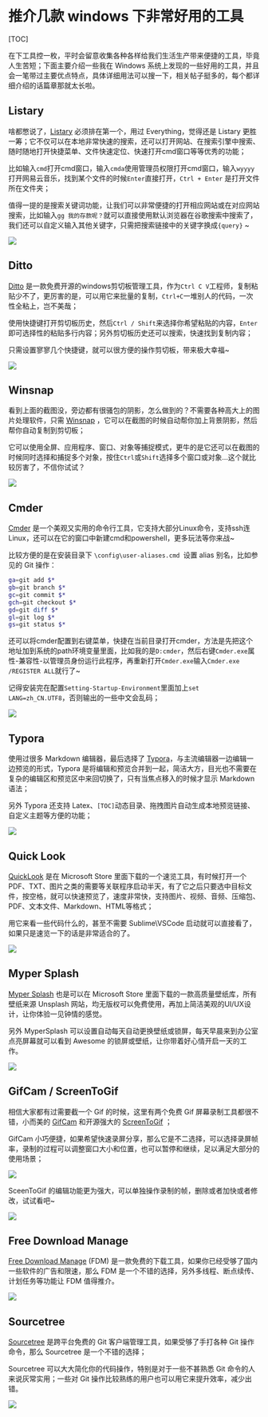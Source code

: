 

# 推介几款 windows 下非常好用的工具

[TOC]

在下工具控一枚，平时会留意收集各种各样给我们生活生产带来便捷的工具，毕竟人生苦短；下面主要介绍一些我在 Windows 系统上发现的一些好用的工具，并且会一笔带过主要优点特点，具体详细用法可以搜一下，相关帖子挺多的，每个都详细介绍的话篇章那就太长啦。

## Listary

啥都憋说了，[Listary](https://www.listary.com/) 必须排在第一个，用过 Everything，觉得还是 Listary 更胜一筹；它不仅可以在本地非常快速的搜索，还可以打开网站、在搜索引擎中搜索、随时随地打开快捷菜单、文件快速定位、快速打开cmd窗口等等优秀的功能；

比如输入`cmd`打开cmd窗口，输入`cmda`使用管理员权限打开cmd窗口，输入`wyyyy`打开网易云音乐，找到某个文件的时候`Enter`直接打开，`Ctrl + Enter` 是打开文件所在文件夹；

值得一提的是搜索关键词功能，让我们可以非常便捷的打开相应网站或在对应网站搜索，比如输入`gg 我的存款呢？`就可以直接使用默认浏览器在谷歌搜索中搜索了，我们还可以自定义输入其他关键字，只需把搜索链接中的关键字换成`{query}` ~

![](https://i.loli.net/2019/01/03/5c2e27585eb71.png)

## Ditto

[Ditto](https://ditto-cp.sourceforge.io/) 是一款免费开源的windows剪切板管理工具，作为`Ctrl C V`工程师，复制粘贴少不了，更厉害的是，可以用它来批量的复制，`Ctrl+C`一堆别人的代码，一次性全粘上，岂不美哉；

使用快捷键打开剪切板历史，然后`Ctrl / Shift`来选择你希望粘贴的内容，`Enter`即可选择性的粘贴多行内容；另外剪切板历史还可以搜索，快速找到复制内容；

只需设置寥寥几个快捷键，就可以很方便的操作剪切板，带来极大幸福~

![](https://i.loli.net/2019/01/03/5c2e140547472.png)

## Winsnap

看到上面的截图没，旁边都有很骚包的阴影，怎么做到的？不需要各种高大上的图片处理软件，只需 [Winsnap](https://www.ntwind.com/) ，它可以在截图的时候自动帮你加上背景阴影，然后帮你自动复制到剪切板；

它可以使用全屏、应用程序、窗口、对象等捕捉模式，更牛的是它还可以在截图的时候同时选择和捕捉多个对象，按住`Ctrl`或`Shift`选择多个窗口或对象...这个就比较厉害了，不信你试试？

![](https://i.loli.net/2019/01/03/5c2e1bff50446.png)

## Cmder

[Cmder](http://cmder.net/) 是一个美观又实用的命令行工具，它支持大部分Linux命令，支持ssh连Linux，还可以在它的窗口中新建cmd和powershell，更多玩法等你来战~

比较方便的是在安装目录下 `\config\user-aliases.cmd `设置 alias 别名，比如参见的 Git 操作：

```bash
ga=git add $*
gb=git branch $*
gc=git commit $*
gch=git checkout $*
gd=git diff $*
gl=git log $*
gs=git status $*
```

还可以将cmder配置到右键菜单，快捷在当前目录打开cmder，方法是先把这个地址加到系统的path环境变量里面，比如我的是`D:cmder`，然后右键`Cmder.exe`属性-兼容性-以管理员身份运行此程序，再重新打开`Cmder.exe`输入`Cmder.exe /REGISTER ALL`就行了~

记得安装完在配置`Setting-Startup-Environment`里面加上`set LANG=zh_CN.UTF8`，否则输出的一些中文会乱码；

![](https://i.loli.net/2019/01/03/5c2e1cee1ba1d.png)

## Typora

使用过很多 Markdown 编辑器，最后选择了 [Typora](https://www.typora.io/)，与主流编辑器一边编辑一边预览的形式，Typora 是将编辑和预览合并到一起，简洁大方，目光也不需要在复杂的编辑区和预览区中来回切换了，只有当焦点移入的时候才显示 Markdown 语法；

另外 Typora 还支持 Latex、`[TOC]`动态目录、拖拽图片自动生成本地预览链接、自定义主题等方便的功能；

![](https://i.loli.net/2019/01/03/5c2e27367a215.png)

## Quick Look

[QuickLook](https://www.microsoft.com/zh-cn/p/quicklook/9nv4bs3l1h4s) 是在 Microsoft Store 里面下载的一个速览工具，有时候打开一个PDF、TXT、图片之类的需要等关联程序启动半天，有了它之后只要选中目标文件，按空格，就可以快速预览了，速度非常快，支持图片、视频、音频、压缩包、PDF、文本文件、Markdown、HTML等格式；

用它来看一些代码什么的，甚至不需要 Sublime\VSCode 启动就可以直接看了，如果只是速览一下的话是非常适合的了。

![](https://i.loli.net/2019/01/04/5c2eb5f3a8429.png)

## Myper Splash

[Myper Splash](https://www.microsoft.com/zh-cn/p/myersplash-wallpaper/9nblggh4vcsn) 也是可以在 Microsoft Store 里面下载的一款高质量壁纸库，所有壁纸来源 Unsplash 网站，均无版权可以免费使用，再加上简洁美观的UI/UX设计，让你体验一见钟情的感觉。

另外 MyperSplash 可以设置自动每天自动更换壁纸或锁屏，每天早晨来到办公室点亮屏幕就可以看到 Awesome 的锁屏或壁纸，让你带着好心情开启一天的工作。

![](https://i.loli.net/2019/01/04/5c2eb8b503cea.png)

## GifCam / ScreenToGif

相信大家都有过需要截一个 Gif 的时候，这里有两个免费 Gif 屏幕录制工具都很不错，小而美的 [GifCam](https://gifcam.en.softonic.com/) 和开源强大的 [ScreenToGif](https://github.com/NickeManarin/ScreenToGif) ；

GifCam 小巧便捷，如果希望快速录屏分享，那么它是不二选择，可以选择录屏帧率，录制的过程可以调整窗口大小和位置，也可以暂停和继续，足以满足大部分的使用场景；

![](https://i.loli.net/2019/01/04/5c2ebe13b641f.gif)

SceenToGif 的编辑功能更为强大，可以单独操作录制的帧，删除或者加快或者修改，试试看吧~

![](https://i.loli.net/2019/01/04/5c2ebe43f24a7.gif)

## Free Download Manage

[Free Download Manage](https://www.freedownloadmanager.org/) (FDM) 是一款免费的下载工具，如果你已经受够了国内一些软件的广告和限速，那么 FDM 是一个不错的选择，另外多线程、断点续传、计划任务等功能让 FDM 值得推介。

![](https://i.loli.net/2019/01/04/5c2ebf112069d.png)

## Sourcetree

[Sourcetree](https://www.sourcetreeapp.com/) 是跨平台免费的 Git 客户端管理工具，如果受够了手打各种 Git 操作命令，那么 Sourcetree 是一个不错的选择；

Sourcetree 可以大大简化你的代码操作，特别是对于一些不甚熟悉 Git 命令的人来说灰常实用；一些对 Git 操作比较熟练的用户也可以用它来提升效率，减少出错。

![](https://i.loli.net/2019/01/04/5c2ec0ec203f1.png)